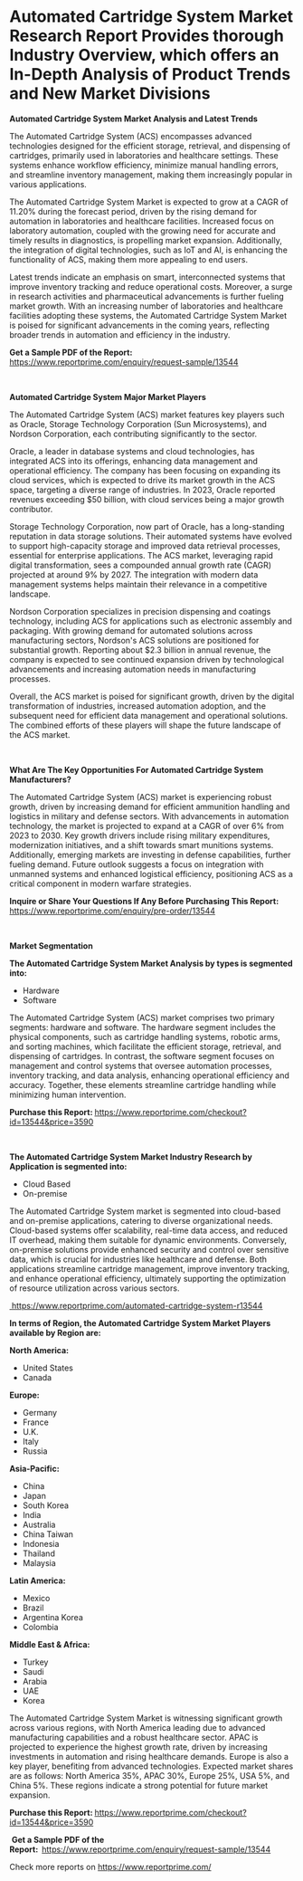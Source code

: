 <p><h1>Automated Cartridge System Market Research Report Provides thorough Industry Overview, which offers an In-Depth Analysis of Product Trends and New Market Divisions</h1></p><p><strong>Automated Cartridge System Market Analysis and Latest Trends</strong></p>
<p><p>The Automated Cartridge System (ACS) encompasses advanced technologies designed for the efficient storage, retrieval, and dispensing of cartridges, primarily used in laboratories and healthcare settings. These systems enhance workflow efficiency, minimize manual handling errors, and streamline inventory management, making them increasingly popular in various applications.</p><p>The Automated Cartridge System Market is expected to grow at a CAGR of 11.20% during the forecast period, driven by the rising demand for automation in laboratories and healthcare facilities. Increased focus on laboratory automation, coupled with the growing need for accurate and timely results in diagnostics, is propelling market expansion. Additionally, the integration of digital technologies, such as IoT and AI, is enhancing the functionality of ACS, making them more appealing to end users.</p><p>Latest trends indicate an emphasis on smart, interconnected systems that improve inventory tracking and reduce operational costs. Moreover, a surge in research activities and pharmaceutical advancements is further fueling market growth. With an increasing number of laboratories and healthcare facilities adopting these systems, the Automated Cartridge System Market is poised for significant advancements in the coming years, reflecting broader trends in automation and efficiency in the industry.</p></p>
<p><strong>Get a Sample PDF of the Report:&nbsp;</strong> <a href="https://www.reportprime.com/enquiry/request-sample/13544?utm_campaign=3208&utm_medium=2&utm_source=Github&utm_content=ia&utm_term=20032025&utm_id=automated-cartridge-system">https://www.reportprime.com/enquiry/request-sample/13544</a></p>
<p>&nbsp;</p>
<p><strong>Automated Cartridge System Major Market Players</strong></p>
<p><p>The Automated Cartridge System (ACS) market features key players such as Oracle, Storage Technology Corporation (Sun Microsystems), and Nordson Corporation, each contributing significantly to the sector. </p><p>Oracle, a leader in database systems and cloud technologies, has integrated ACS into its offerings, enhancing data management and operational efficiency. The company has been focusing on expanding its cloud services, which is expected to drive its market growth in the ACS space, targeting a diverse range of industries. In 2023, Oracle reported revenues exceeding $50 billion, with cloud services being a major growth contributor.</p><p>Storage Technology Corporation, now part of Oracle, has a long-standing reputation in data storage solutions. Their automated systems have evolved to support high-capacity storage and improved data retrieval processes, essential for enterprise applications. The ACS market, leveraging rapid digital transformation, sees a compounded annual growth rate (CAGR) projected at around 9% by 2027. The integration with modern data management systems helps maintain their relevance in a competitive landscape.</p><p>Nordson Corporation specializes in precision dispensing and coatings technology, including ACS for applications such as electronic assembly and packaging. With growing demand for automated solutions across manufacturing sectors, Nordson's ACS solutions are positioned for substantial growth. Reporting about $2.3 billion in annual revenue, the company is expected to see continued expansion driven by technological advancements and increasing automation needs in manufacturing processes.</p><p>Overall, the ACS market is poised for significant growth, driven by the digital transformation of industries, increased automation adoption, and the subsequent need for efficient data management and operational solutions. The combined efforts of these players will shape the future landscape of the ACS market.</p></p>
<p>&nbsp;</p>
<p><strong>What Are The Key Opportunities For Automated Cartridge System Manufacturers?</strong></p>
<p><p>The Automated Cartridge System (ACS) market is experiencing robust growth, driven by increasing demand for efficient ammunition handling and logistics in military and defense sectors. With advancements in automation technology, the market is projected to expand at a CAGR of over 6% from 2023 to 2030. Key growth drivers include rising military expenditures, modernization initiatives, and a shift towards smart munitions systems. Additionally, emerging markets are investing in defense capabilities, further fueling demand. Future outlook suggests a focus on integration with unmanned systems and enhanced logistical efficiency, positioning ACS as a critical component in modern warfare strategies.</p></p>
<p><strong>Inquire or Share Your Questions If Any Before Purchasing This Report:</strong> <a href="https://www.reportprime.com/enquiry/pre-order/13544?utm_campaign=3208&utm_medium=2&utm_source=Github&utm_content=ia&utm_term=20032025&utm_id=automated-cartridge-system">https://www.reportprime.com/enquiry/pre-order/13544</a></p>
<p>&nbsp;</p>
<p><strong>Market Segmentation</strong></p>
<p><strong>The Automated Cartridge System Market Analysis by types is segmented into:</strong></p>
<p><ul><li>Hardware</li><li>Software</li></ul></p>
<p><p>The Automated Cartridge System (ACS) market comprises two primary segments: hardware and software. The hardware segment includes the physical components, such as cartridge handling systems, robotic arms, and sorting machines, which facilitate the efficient storage, retrieval, and dispensing of cartridges. In contrast, the software segment focuses on management and control systems that oversee automation processes, inventory tracking, and data analysis, enhancing operational efficiency and accuracy. Together, these elements streamline cartridge handling while minimizing human intervention.</p></p>
<p><strong>Purchase this Report:&nbsp;</strong><a href="https://www.reportprime.com/checkout?id=13544&price=3590&utm_campaign=3208&utm_medium=2&utm_source=Github&utm_content=ia&utm_term=20032025&utm_id=automated-cartridge-system">https://www.reportprime.com/checkout?id=13544&price=3590</a></p>
<p>&nbsp;</p>
<p><strong>The Automated Cartridge System Market Industry Research by Application is segmented into:</strong></p>
<p><ul><li>Cloud Based</li><li>On-premise</li></ul></p>
<p><p>The Automated Cartridge System market is segmented into cloud-based and on-premise applications, catering to diverse organizational needs. Cloud-based systems offer scalability, real-time data access, and reduced IT overhead, making them suitable for dynamic environments. Conversely, on-premise solutions provide enhanced security and control over sensitive data, which is crucial for industries like healthcare and defense. Both applications streamline cartridge management, improve inventory tracking, and enhance operational efficiency, ultimately supporting the optimization of resource utilization across various sectors.</p></p>
<p><a href="https://www.reportprime.com/automated-cartridge-system-r13544?utm_campaign=3208&utm_medium=2&utm_source=Github&utm_content=ia&utm_term=20032025&utm_id=automated-cartridge-system">&nbsp;https://www.reportprime.com/automated-cartridge-system-r13544</a></p>
<p><strong>In terms of Region, the Automated Cartridge System Market Players available by Region are:</strong></p>
<p>
    <p> <strong> North America: </strong>
        <ul>
            <li>United States</li>
            <li>Canada</li>
        </ul>
        </p> 
    <p> <strong> Europe: </strong>
        <ul>
            <li>Germany</li>
            <li>France</li>
            <li>U.K.</li>
            <li>Italy</li>
            <li>Russia</li>
        </ul>
        </p> 
    <p> <strong> Asia-Pacific: </strong>
        <ul>
            <li>China</li>
            <li>Japan</li>
            <li>South Korea</li>
            <li>India</li>
            <li>Australia</li>
            <li>China Taiwan</li>
            <li>Indonesia</li>
            <li>Thailand</li>
            <li>Malaysia</li>
        </ul>
        </p> 
    <p> <strong> Latin America: </strong>
        <ul>
            <li>Mexico</li>
            <li>Brazil</li>
            <li>Argentina Korea</li>
            <li>Colombia</li>
        </ul>
        </p> 
    <p> <strong> Middle East & Africa: </strong>
        <ul>
            <li>Turkey</li>
            <li>Saudi</li>
            <li>Arabia</li>
            <li>UAE</li>
            <li>Korea</li>
        </ul>
    </p>
    </p>
<p><p>The Automated Cartridge System Market is witnessing significant growth across various regions, with North America leading due to advanced manufacturing capabilities and a robust healthcare sector. APAC is projected to experience the highest growth rate, driven by increasing investments in automation and rising healthcare demands. Europe is also a key player, benefiting from advanced technologies. Expected market shares are as follows: North America 35%, APAC 30%, Europe 25%, USA 5%, and China 5%. These regions indicate a strong potential for future market expansion.</p></p>
<p><strong>Purchase this Report: </strong><a href="https://www.reportprime.com/checkout?id=13544&price=3590&utm_campaign=3208&utm_medium=2&utm_source=Github&utm_content=ia&utm_term=20032025&utm_id=automated-cartridge-system">https://www.reportprime.com/checkout?id=13544&price=3590</a></p>
<p>&nbsp;<strong>Get a Sample PDF of the Report:&nbsp;&nbsp;</strong><a href="https://www.reportprime.com/enquiry/request-sample/13544?utm_campaign=3208&utm_medium=2&utm_source=Github&utm_content=ia&utm_term=20032025&utm_id=automated-cartridge-system">https://www.reportprime.com/enquiry/request-sample/13544</a></p>
<p><strong></strong></p>
<p>Check more reports on <a href="https://www.reportprime.com/?utm_campaign=3208&utm_medium=2&utm_source=Github&utm_content=ia&utm_term=20032025&utm_id=automated-cartridge-system">https://www.reportprime.com/</a></p>